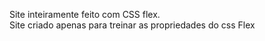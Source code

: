 Site inteiramente feito com CSS flex. <br>
Site criado apenas para treinar as propriedades do css Flex
